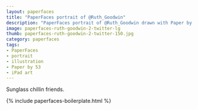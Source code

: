 ```yaml
---
layout: paperfaces
title: "PaperFaces portrait of @Ruth_Goodwin"
description: "PaperFaces portrait of @Ruth_Goodwin drawn with Paper by 53 on an iPad."
image: paperfaces-ruth-goodwin-2-twitter-lg
thumb: paperfaces-ruth-goodwin-2-twitter-150.jpg
category: paperfaces
tags: 
- PaperFaces
- portrait
- illustration
- Paper by 53
- iPad art
---
```


Sunglass chillin friends.

{% include paperfaces-boilerplate.html %}
